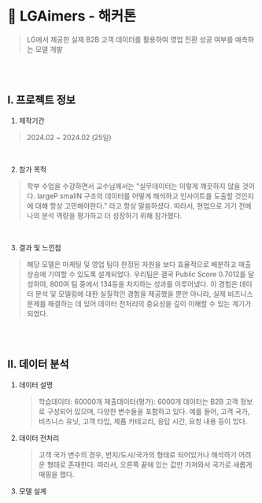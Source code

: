 # 💪 LGAimers - 해커톤
> LG에서 제공한 실제 B2B 고객 데이터를 활용하여 영업 전환 성공 여부를 예측하는 모델 개발

</br>
</br>

## I. 프로젝트 정보 
1. 제작기간
> 2024.02 ~ 2024.02 (25일)

</br>

2. 참가 목적
> 학부 수업을 수강하면서 교수님께서는 "실무데이터는 이렇게 꺠끗하지 않을 것이다. largeP smallN 구조의 데이터를 어떻게 해석하고 인사이트를 도출할 것인지에 대해 항상 고민해야한다." 라고 항상 말씀하셨다. 따라서, 현업으로 가기 전에 나의 분석 역량을 평가하고 더 성장하기 위해 참가했다.

</br>

3. 결과 및 느낀점
> 해당 모델은 마케팅 및 영업 팀이 한정된 자원을 보다 효율적으로 배분하고 매출 상승에 기여할 수 있도록 설계되었다. 우리팀은 결국 Public Score 0.7012를 달성하여, 800여 팀 중에서 134등을 차지하는 성과를 이루어냈다. 이 경험은 데이터 분석 및 모델링에 대한 실질적인 경험을 제공했을 뿐만 아니라, 실제 비즈니스 문제를 해결하는 데 있어 데이터 전처리의 중요성을 깊이 이해할 수 있는 계기가 되었다. 


</br>
</br>

## II. 데이터 분석

1. 데이터 설명
   > 학습데이터: 60000개
   > 제출데이터(평가): 6000개
   > 데이터는 B2B 고객 정보로 구성되어 있으며, 다양한 변수들을 포함하고 있다. 예를 들어, 고객 국가, 비즈니스 유닛, 고객 타입, 제품 카테고리, 응답 시간, 요청 내용 등이 있다.

2. 데이터 전처리
   > 고객 국가 변수의 경우, 번지/도시/국가의 형태로 되어있거나 해석하기 어려운 형태로 존재한다. 따라서, 오른쪽 끝에 있는 값만 가져와서 국가로 새롭게 매핑을 했다. 



2. 모델 설계


